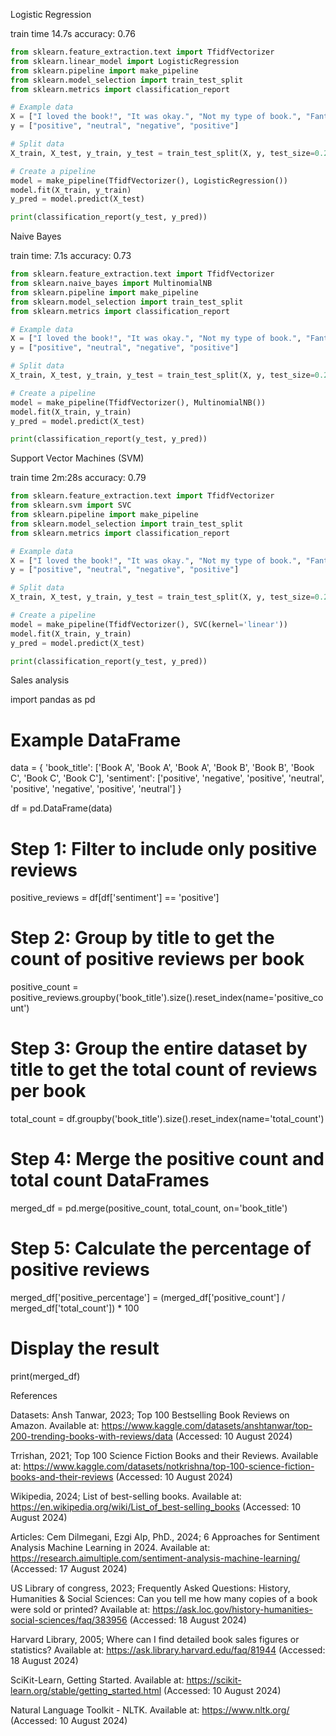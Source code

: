 Logistic Regression 

train time 14.7s
accuracy: 0.76

```python
from sklearn.feature_extraction.text import TfidfVectorizer
from sklearn.linear_model import LogisticRegression
from sklearn.pipeline import make_pipeline
from sklearn.model_selection import train_test_split
from sklearn.metrics import classification_report

# Example data
X = ["I loved the book!", "It was okay.", "Not my type of book.", "Fantastic read, highly recommend!"]
y = ["positive", "neutral", "negative", "positive"]

# Split data
X_train, X_test, y_train, y_test = train_test_split(X, y, test_size=0.25, random_state=42)

# Create a pipeline
model = make_pipeline(TfidfVectorizer(), LogisticRegression())
model.fit(X_train, y_train)
y_pred = model.predict(X_test)

print(classification_report(y_test, y_pred))
```

Naive Bayes

train time: 7.1s
accuracy: 0.73

```python
from sklearn.feature_extraction.text import TfidfVectorizer
from sklearn.naive_bayes import MultinomialNB
from sklearn.pipeline import make_pipeline
from sklearn.model_selection import train_test_split
from sklearn.metrics import classification_report

# Example data
X = ["I loved the book!", "It was okay.", "Not my type of book.", "Fantastic read, highly recommend!"]
y = ["positive", "neutral", "negative", "positive"]

# Split data
X_train, X_test, y_train, y_test = train_test_split(X, y, test_size=0.25, random_state=42)

# Create a pipeline
model = make_pipeline(TfidfVectorizer(), MultinomialNB())
model.fit(X_train, y_train)
y_pred = model.predict(X_test)

print(classification_report(y_test, y_pred))

```

Support Vector Machines (SVM)

train time 2m:28s
accuracy: 0.79

```python
from sklearn.feature_extraction.text import TfidfVectorizer
from sklearn.svm import SVC
from sklearn.pipeline import make_pipeline
from sklearn.model_selection import train_test_split
from sklearn.metrics import classification_report

# Example data
X = ["I loved the book!", "It was okay.", "Not my type of book.", "Fantastic read, highly recommend!"]
y = ["positive", "neutral", "negative", "positive"]

# Split data
X_train, X_test, y_train, y_test = train_test_split(X, y, test_size=0.25, random_state=42)

# Create a pipeline
model = make_pipeline(TfidfVectorizer(), SVC(kernel='linear'))
model.fit(X_train, y_train)
y_pred = model.predict(X_test)

print(classification_report(y_test, y_pred))
```


Sales analysis

import pandas as pd

# Example DataFrame
data = {
    'book_title': ['Book A', 'Book A', 'Book A', 'Book B', 'Book B', 'Book C', 'Book C', 'Book C'],
    'sentiment': ['positive', 'negative', 'positive', 'neutral', 'positive', 'negative', 'positive', 'neutral']
}

df = pd.DataFrame(data)

# Step 1: Filter to include only positive reviews
positive_reviews = df[df['sentiment'] == 'positive']

# Step 2: Group by title to get the count of positive reviews per book
positive_count = positive_reviews.groupby('book_title').size().reset_index(name='positive_count')

# Step 3: Group the entire dataset by title to get the total count of reviews per book
total_count = df.groupby('book_title').size().reset_index(name='total_count')

# Step 4: Merge the positive count and total count DataFrames
merged_df = pd.merge(positive_count, total_count, on='book_title')

# Step 5: Calculate the percentage of positive reviews
merged_df['positive_percentage'] = (merged_df['positive_count'] / merged_df['total_count']) * 100

# Display the result
print(merged_df)


References

Datasets:
Ansh Tanwar, 2023; Top 100 Bestselling Book Reviews on Amazon. Available at:  https://www.kaggle.com/datasets/anshtanwar/top-200-trending-books-with-reviews/data (Accessed: 10 August 2024)

Trrishan, 2021; Top 100 Science Fiction Books and their Reviews. Available at: https://www.kaggle.com/datasets/notkrishna/top-100-science-fiction-books-and-their-reviews (Accessed: 10 August 2024)

Wikipedia, 2024; List of best-selling books. Available at: https://en.wikipedia.org/wiki/List_of_best-selling_books (Accessed: 10 August 2024)


Articles:
Cem Dilmegani, Ezgi Alp, PhD., 2024; 6 Approaches for Sentiment Analysis Machine Learning in 2024. Available at:
https://research.aimultiple.com/sentiment-analysis-machine-learning/ (Accessed: 17 August 2024)

US Library of congress, 2023; Frequently Asked Questions: History, Humanities & Social Sciences: Can you tell me how many copies of a book were sold or printed? Available at:
https://ask.loc.gov/history-humanities-social-sciences/faq/383956 (Accessed: 18 August 2024)

Harvard Library, 2005; Where can I find detailed book sales figures or statistics? Available at: https://ask.library.harvard.edu/faq/81944 (Accessed: 18 August 2024)

SciKit-Learn, Getting Started. Available at: https://scikit-learn.org/stable/getting_started.html (Accessed: 10 August 2024)

Natural Language Toolkit - NLTK. Available at: https://www.nltk.org/ (Accessed: 10 August 2024)